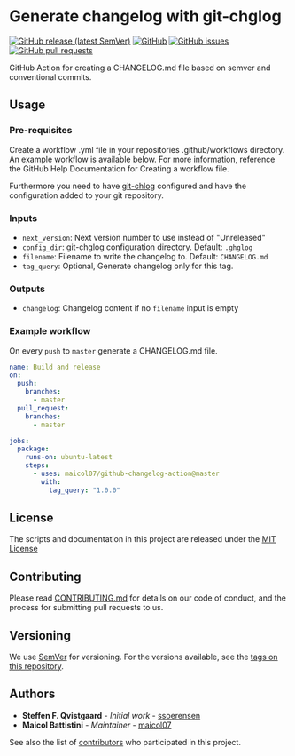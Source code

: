 # Generate changelog with git-chglog
[![GitHub release (latest SemVer)](https://img.shields.io/github/v/release/maicol07/github-changelog-action?sort=semver)]()
[![GitHub](https://img.shields.io/github/license/maicol07/github-changelog-action)]()
[![GitHub issues](https://img.shields.io/github/issues/maicol07/github-changelog-action)]()
[![GitHub pull requests](https://img.shields.io/github/issues-pr/maicol07/github-changelog-action)]()

GitHub Action for creating a CHANGELOG.md file based on semver and conventional commits.

## Usage
### Pre-requisites
Create a workflow .yml file in your repositories .github/workflows directory. An example workflow is available below. For more information, reference the GitHub Help Documentation for Creating a workflow file.

Furthermore you need to have [git-chlog](https://github.com/git-chglog/git-chglog) configured and have the configuration added to your git repository.

### Inputs
 - `next_version`: Next version number to use instead of "Unreleased"
 - `config_dir`: git-chglog configuration directory. Default: `.ghglog`
 - `filename`: Filename to write the changelog to. Default: `CHANGELOG.md`
 - `tag_query`: Optional, Generate changelog only for this tag.

### Outputs
 - `changelog`: Changelog content if no `filename` input is empty

### Example workflow
On every `push` to `master` generate a CHANGELOG.md file.

```yaml
name: Build and release
on: 
  push:
    branches:
      - master
  pull_request:
    branches:
      - master

jobs:
  package:
    runs-on: ubuntu-latest
    steps:
      - uses: maicol07/github-changelog-action@master
        with:
          tag_query: "1.0.0"      
```

## License
The scripts and documentation in this project are released under the [MIT License](LICENSE)

## Contributing

Please read [CONTRIBUTING.md](CONTRIBUTING.md) for details on our code of conduct, and the process for submitting pull requests to us.

## Versioning

We use [SemVer](http://semver.org/) for versioning. For the versions available, see the [tags on this repository](https://github.com/nuuday/github-changelog-action/tags). 

## Authors
* **Steffen F. Qvistgaard** - *Initial work* - [ssoerensen](https://github.com/ssoerensen)
* **Maicol Battistini** - *Maintainer* - [maicol07](https://github.com/maicol07)

See also the list of [contributors](https://github.com/maicol07/github-changelog-action/contributors) who participated in this project.
